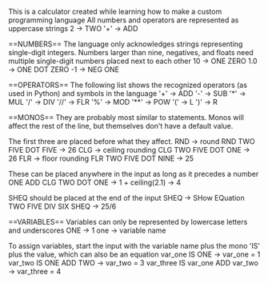 This is a calculator created while learning how to make a custom programming language
All numbers and operators are represented as uppercase strings
  2   -> TWO
  '+' -> ADD

==NUMBERS==
The language only acknowledges strings representing single-digit integers. Numbers larger
than nine, negatives, and floats need multiple single-digit numbers placed next to each other
  10   -> ONE ZERO
  1.0  -> ONE DOT ZERO
  -1   -> NEG ONE

==OPERATORS==
The following list shows the recognized operators (as used in Python) and symbols in the language
  '+'   ->  ADD
  '-'   ->  SUB
  '*'   ->  MUL
  '/'   ->  DIV
  '//'  ->  FLR
  '%'   ->  MOD
  '**'  ->  POW
  '('   ->  L
  ')'   ->  R

==MONOS==
They are probably most similar to statements. Monos will affect the rest of the line, but themselves
don't have a default value.

The first three are placed before what they affect.
  RND   -> round              RND TWO FIVE DOT FIVE -> 26
  CLG   -> ceiling rounding   CLG TWO FIVE DOT ONE  -> 26
  FLR   -> floor rounding     FLR TWO FIVE DOT NINE -> 25

  These can be placed anywhere in the input as long as it precedes a number
  ONE ADD CLG TWO DOT ONE -> 1 + ceiling(2.1) -> 4

  SHEQ should be placed at the end of the input
  SHEQ  -> SHow EQuation      TWO FIVE DIV SIX SHEQ -> 25/6

==VARIABLES==
Variables can only be represented by lowercase letters and underscores
  ONE -> 1
  one -> variable name

To assign variables, start the input with the variable name plus the mono 'IS' plus
the value, which can also be an equation
  var_one IS ONE                    -> var_one = 1
  var_two IS ONE ADD TWO            -> var_two = 3
  var_three IS var_one ADD var_two  ->  var_three = 4
